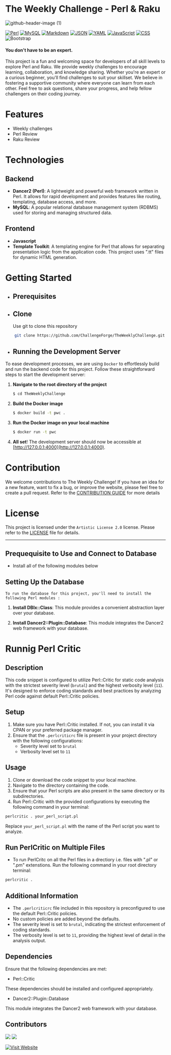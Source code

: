 # The Weekly Challenge - Perl & Raku

![github-header-image (1)](https://github.com/baimamboukar/theweeklychallenge/assets/49169158/38b15a3c-8754-4f5f-bcb5-7142cb8e08b6)

[![Perl](https://img.shields.io/badge/perl-logo?style=for-the-badge)](https://www.perl.org/) [![MySQL](https://img.shields.io/badge/mysql-logo?style=for-the-badge&color=blue)](https://dev.mysql.com/doc/) [![Markdown](https://img.shields.io/badge/Markdown-E34F26?style=for-the-badge&logo=Markdown&logoColor=white)](https://daringfireball.net/projects/markdown/) [![JSON](https://img.shields.io/badge/JSON-EDD07A?style=for-the-badge&logo=JSON&logoColor=white)](https://json.org/) [![YAML](https://img.shields.io/badge/YAML-A9B7C6?style=for-the-badge&logo=YAML&logoColor=white)](https://yaml.org/) [![JavaScript](https://img.shields.io/badge/JavaScript-F7DF1E?style=for-the-badge&logo=JavaScript&logoColor=white)](https://developer.mozilla.org/docs/Web/JavaScript) [![CSS](https://img.shields.io/badge/CSS-2EC4B6?style=for-the-badge&logo=CSS3&logoColor=white)](https://developer.mozilla.org/docs/Web/CSS) ![Bootstrap](https://img.shields.io/badge/Bootstrap-563D7C?style=for-the-badge&logo=bootstrap&logoColor=white)

#### You don't have to be an expert.

This project is a fun and welcoming space for developers of all skill levels to explore Perl and Raku. We provide weekly challenges to encourage learning, collaboration, and knowledge sharing. Whether you're an expert or a curious beginner, you'll find challenges to suit your skillset. We believe in fostering a supportive community where everyone can learn from each other. Feel free to ask questions, share your progress, and help fellow challengers on their coding journey.

# Features

- Weekly challenges
- Perl Review
- Raku Review

# Technologies

## Backend

- **Dancer2 (Perl)**: A lightweight and powerful web framework written in Perl. It allows for rapid development and provides features like routing, templating, database access, and more.
- **MySQL**: A popular relational database management system (RDBMS) used for storing and managing structured data.

## Frontend

- **Javascript**
- **Template Toolkit**: A templating engine for Perl that allows for separating presentation logic from the application code. This project uses ".tt" files for dynamic HTML generation.

# Getting Started

- ## Prerequisites

- ## Clone
  Use git to clone this repository

```Bash
    git clone https://github.com/ChallengeForge/TheWeeklyChallenge.git
```

- ## Running the Development Server

To ease development processes, we are using `Docker` to effortlessly build and run the backend code for this project. Follow these straightforward steps to start the development server:

1. **Navigate to the root directory of the project**
    ```bash
    $ cd TheWeeklyChallenge
    ```

2. **Build the Docker image**
    ```bash
    $ docker build -t pwc .
    ```

3. **Run the Docker image on your local machine**
    ```bash
    $ docker run -t pwc
    ```

4. **All set**! The development server should now be accessible at [http://127.0.0.1:4000](http://127.0.0.1:4000).


# Contribution

We welcome contributions to The Weekly Challenge! If you have an idea for a new feature, want to fix a bug, or improve the website, please feel free to create a pull request. Refer to the [CONTRIBUTION GUIDE](CONTRIBUTING.md) for more details

# License

This project is licensed under the `Artistic License 2.0` license. Please refer to the [LICENSE](LICENSE) file for details.

---

## Prequequisite to Use and Connect to Database

- Install all of the following modules below

## Setting Up the Database

`To run the database for this project, you'll need to install the following Perl modules :`

1. **Install DBIx::Class**: This module provides a convenient abstraction layer over your database.

3. **Install Dancer2::Plugin::Database**: This module integrates the Dancer2 web framework with your database.

# Runnig Perl Critic

## Description
This code snippet is configured to utilize Perl::Critic for static code analysis with the strictest severity level (`brutal`) and the highest verbosity level (`11`). It's designed to enforce coding standards and best practices by analyzing Perl code against default Perl::Critic policies.

## Setup
1. Make sure you have Perl::Critic installed. If not, you can install it via CPAN or your preferred package manager.
2. Ensure that the `.perlcriticrc` file is present in your project directory with the following configurations:
   - Severity level set to `brutal`
   - Verbosity level set to `11`

## Usage
1. Clone or download the code snippet to your local machine.
2. Navigate to the directory containing the code.
3. Ensure that your Perl scripts are also present in the same directory or its subdirectories.
4. Run Perl::Critic with the provided configurations by executing the following command in your terminal:

```bash
perlcritic . your_perl_script.pl
```

Replace `your_perl_script.pl` with the name of the Perl script you want to analyze.

## Run PerlCritic on Multiple Files
- To run PerlCritc on all the Perl files in a drectiory i.e. files with ".pl" or ".pm" extenstions. Run the following command in your root directory terminal:
```bash
perlcritic .
```

## Additional Information
- The `.perlcriticrc` file included in this repository is preconfigured to use the default Perl::Critic policies.
- No custom policies are added beyond the defaults.
- The severity level is set to `brutal`, indicating the strictest enforcement of coding standards.
- The verbosity level is set to `11`, providing the highest level of detail in the analysis output.

## Dependencies
Ensure that the following dependencies are met:
- Perl::Critic

These dependencies should be installed and configured appropriately.

- Dancer2::Plugin::Database

This module integrates the Dancer2 web framework with your database.

## Contributors

[![](https://contrib.rocks/image?repo=ChallengeForge/TheWeeklyChallenge)](https://github.com/ChallengeForge/TheWeeklyChallenge/graphs/contributors)
[![](https://contrib.rock-s/image?repo=ChallengeForge/TheWeeklyChallenge)](https://github.com/ChallengeForge/TheWeeklyChallenge/graphs/contributors)

[![Visit Website](https://img.shields.io/badge/Visit_Website-brightgreen?style=for-the-badge)](https://theweeklychallenge.org)
